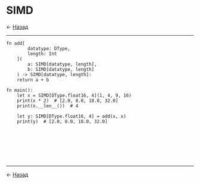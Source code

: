 # SIMD

← [Назад][back]

---

```mojo
fn add[
        datatype: DType,
        length: Int
    ](
        a: SIMD[datatype, length],
        b: SIMD[datatype, length]
    ) -> SIMD[datatype, length]:
    return a + b

fn main():
    let x = SIMD[DType.float16, 4](1, 4, 9, 16)
    print(x * 2)  # [2.0, 8.0, 18.0, 32.0]
    print(x.__len__())  # 4

    let y: SIMD[DType.float16, 4] = add(x, x)
    print(y)  # [2.0, 8.0, 18.0, 32.0]
```

```mojo

```

```mojo

```

```mojo

```

```mojo

```

```mojo

```

```mojo

```

```mojo

```

---

← [Назад][back]

[back]: <.> "Назад к оглавлению"